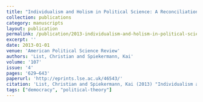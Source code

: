 ```yaml
---
title: "Individualism and Holism in Political Science: A Reconciliation"
collection: publications
category: manuscripts
layout: publication
permalink: /publication/2013-individualism-and-holism-in-political-science-a-re
excerpt: ''
date: 2013-01-01
venue: 'American Political Science Review'
authors: 'List, Christian and Spiekermann, Kai'
volume: '107'
issue: '4'
pages: '629–643'
paperurl: 'http://eprints.lse.ac.uk/46543/'
citation: 'List, Christian and Spiekermann, Kai (2013) "Individualism and Holism in Political Science: A Reconciliation", American Political Science Review, 107(4), pp. 629–643.'
tags: ["democracy", "political-theory"]
---
```


